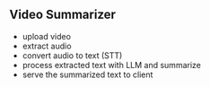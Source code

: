 ## Video Summarizer

- upload video
- extract audio
- convert audio to text (STT)
- process extracted text with LLM and summarize
- serve the summarized text to client
